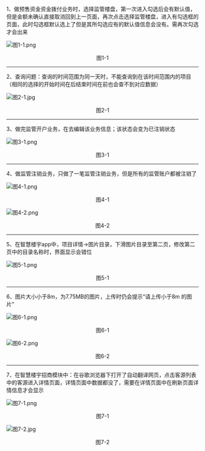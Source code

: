 
1、做预售资金资金拨付业务时，选择监管楼盘，第一次进入勾选后会有默认值，但是金额未确认直接取消回到上一页面，再次点击选择监管楼盘，进入有勾选框的页面，此时勾选框默认选上了但是其所勾选应有的默认值信息会没有。需再次勾选才会出来

![图1-1.png](图1-1.png)

<center>图1-1</center>

*** 

2、查询问题：查询的时间范围为同一天时，不能查询到在该时间范围内的项目（相同的选择的开始时间在后结束时间在前也会查不到对应数据）


![图2-1.jpg](图2-1.jpg)

<center>图2-1</center>

***


3、做完监管开户业务，在去编辑该业务信息；该状态会变为已注销状态


![图3-1.png](图3-1.png)

<center>图3-1</center>

***

4、做监管注销业务，只做了一笔监管注销业务，但是所有的监管账户都被注销了


![图4-1.png](图4-1.png)

<center>图4-1</center>


![图4-2.png](图4-2.png)

<center>图4-2</center>

***

5、在智慧楼宇app中，项目详情→图片目录，下滑图片目录至第二页，修改第二页中的目录名称时，界面显示会错位


![图5-1.png](图5-1.png)

<center>图5-1</center>

***

6、图片大小小于8m，为7.75MB的图片，上传时仍会提示“请上传小于8m 的图片”



![图6-1.png](图6-1.png)

<center>图6-1</center>

![图6-2.png](图6-2.png) 

<center>图6-2</center>

***

7、在智慧楼宇招商模块中：在谷歌浏览器下打开了自动翻译网页，点击客源列表中的客源进入详情页面，详情页面中数据都没了，需要在详情页面中在刷新页面详情信息才会显示


![图7-1.png](图7-1.png)

<center>图7-1</center>

![图7-2.jpg](图7-2.jpg) 

<center>图7-2</center>